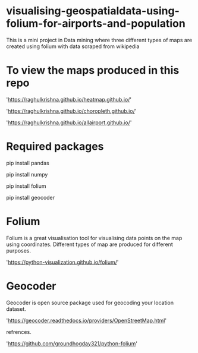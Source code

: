 # visualising-geospatialdata-using-folium-for-airports-and-population
This is a mini project in Data mining where three different types of maps are created using folium with data scraped from wikipedia
# To view the maps produced in this repo
'https://raghulkrishna.github.io/heatmap.github.io/'

'https://raghulkrishna.github.io/choropleth.github.io/'

'https://raghulkrishna.github.io/allairport.github.io/'

# Required packages
pip install pandas

pip install numpy

pip install folium

pip install geocoder

# Folium
Folium is a great visualisation tool for visualising data points on the map using coordinates. Different types of map are produced for different purposes.

'https://python-visualization.github.io/folium/'

# Geocoder
Geocoder is open source package used for geocoding your location dataset.

'https://geocoder.readthedocs.io/providers/OpenStreetMap.html'

refrences.

'https://github.com/groundhogday321/python-folium'
